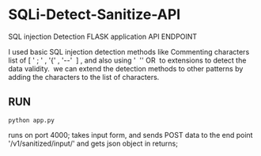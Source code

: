 # SQLi-Detect-Sanitize-API
SQL injection  Detection  FLASK application API ENDPOINT



I used basic SQL injection detection methods like Commenting characters list of [ ' ; ' , '{' , '--'  ] , and also using '  '' OR  to extensions to detect the data validity.  we can extend the detection methods to other patterns by adding the characters to the list of characters.



## RUN

` python app.py ` 

runs on port 4000;     takes input form, and sends POST data to the end point '/v1/sanitized/input/'  and gets json object in returns; 
